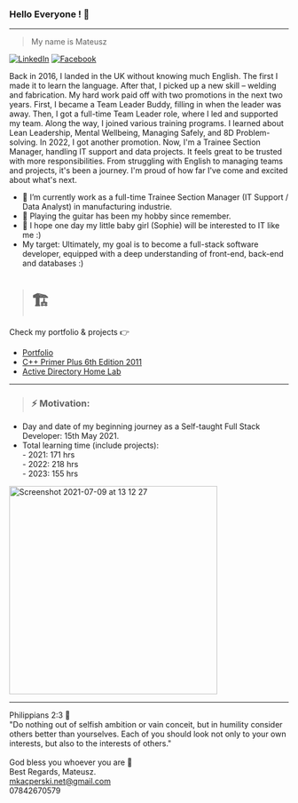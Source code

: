 ### Hello Everyone !  👋

_______________________________________________________________________________________________________________

> My name is Mateusz

[![LinkedIn](https://img.shields.io/badge/linkedin-%230077B5.svg?style=for-the-badge&logo=linkedin&logoColor=white)](https://www.linkedin.com/in/mateusz-adam-kacperski-070847201/) <a href="https://www.facebook.com/profile.php?id=61553585846873" target="_blank"><img src="https://img.shields.io/badge/Facebook-1877F2?style=for-the-badge&logo=facebook&logoColor=white" alt="Facebook"></a>



Back in 2016, I landed in the UK without knowing much English. The first I made it to learn the language. After that, I picked up a new skill – welding and fabrication. My hard work paid off with two promotions in the next two years. First, I became a Team Leader Buddy, filling in when the leader was away. Then, I got a full-time Team Leader role, where I led and supported my team. Along the way, I joined various training programs. I learned about Lean Leadership, Mental Wellbeing, Managing Safely, and 8D Problem-solving. In 2022, I got another promotion. Now, I'm a Trainee Section Manager, handling IT support and data projects. It feels great to be trusted with more responsibilities. From struggling with English to managing teams and projects, it's been a journey. I'm proud of how far I've come and excited about what's next.

- :bust_in_silhouette: I’m currently work as a full-time Trainee Section Manager (IT Support / Data Analyst) in manufacturing industrie.
- :guitar: Playing the guitar has been my hobby since remember.
- :footprints: I hope one day my little baby girl (Sophie) will be interested to IT like me :)
- My target: Ultimately, my goal is to become a full-stack software developer, equipped with a deep understanding of front-end, back-end and databases :)


> # :building_construction:
Check my portfolio & projects :point_right:

* [Portfolio](https://www.kacperski.net/)
* [C++ Primer Plus 6th Edition 2011](https://github.com/Oureyelet/Xcode-C-Plus-Plus-Primer-Plus-Sixth-Sdition-Developers-Library-S-Prata-)
* [Active Directory Home Lab](https://github.com/Oureyelet/Active-Directory-Home-Lab-Project)

_______________________________________________________________________________________________________________
 
> ###  __⚡    Motivation:__ 
- Day and date of my beginning journey as a Self-taught Full Stack Developer: 15th May 2021.
- Total learning time (include projects):                   
                - 2021:    171 hrs <br />
                - 2022:    218 hrs    
                - 2023:    155 hrs <br />
                                
<img width="375" alt="Screenshot 2021-07-09 at 13 12 27" src="https://github.com/Oureyelet/Oureyelet/assets/69697624/772d05c8-192f-44c9-8221-dd81f488203f">


_____________________________________________________
Philippians 2:3 :open_book:<br />
"Do nothing out of selfish ambition or vain conceit, but in humility consider others better than yourselves. Each of you should look not only to your own interests, but also to the interests of others."<br /><br />
God bless you whoever you are :rainbow: <br />
Best Regards, Mateusz. <br />
mkacperski.net@gmail.com <br />
07842670579
